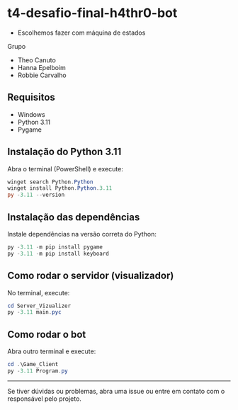# t4-desafio-final-h4thr0-bot
- Escolhemos fazer com máquina de estados

Grupo
- Theo Canuto
- Hanna Epelboim
- Robbie Carvalho

## Requisitos

- Windows
- Python 3.11
- Pygame

## Instalação do Python 3.11

Abra o terminal (PowerShell) e execute:

```powershell
winget search Python.Python
winget install Python.Python.3.11
py -3.11 --version
```

## Instalação das dependências

Instale dependências na versão correta do Python:

```powershell
py -3.11 -m pip install pygame
py -3.11 -m pip install keyboard
```

## Como rodar o servidor (visualizador)

No terminal, execute:

```powershell
cd Server_Vizualizer
py -3.11 main.pyc
```

## Como rodar o bot

Abra outro terminal e execute:

```powershell
cd .\Game_Client
py -3.11 Program.py
```

---

Se tiver dúvidas ou problemas, abra uma issue ou entre em contato com o responsável pelo projeto.
